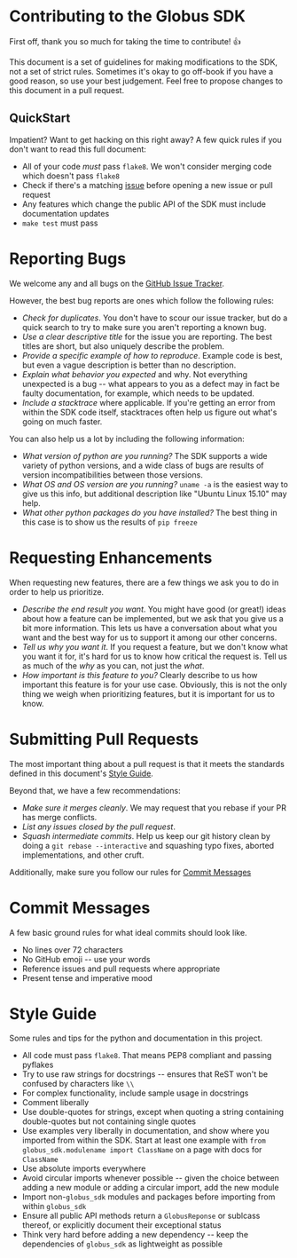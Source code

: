 Contributing to the Globus SDK
==============================

First off, thank you so much for taking the time to contribute! :+1:

This document is a set of guidelines for making modifications to the SDK, not a
set of strict rules.
Sometimes it's okay to go off-book if you have a good reason, so use your best
judgement.
Feel free to propose changes to this document in a pull request.

QuickStart
----------

Impatient? Want to get hacking on this right away?
A few quick rules if you don't want to read this full document:

  - All of your code *must* pass `flake8`. We won't consider merging code which
      doesn't pass `flake8`
  - Check if there's a matching
      [issue](https://github.com/globus/globus-sdk-python/issues)
      before opening a new issue or pull request
  - Any features which change the public API of the SDK must include
      documentation updates
  - `make test` must pass

Reporting Bugs
==============

We welcome any and all bugs on the
[GitHub Issue Tracker](https://github.com/globus/globus-sdk-python/issues).

However, the best bug reports are ones which follow the following rules:

  - *Check for duplicates*. You don't have to scour our issue tracker, but do a
      quick search to try to make sure you aren't reporting a known bug.
  - *Use a clear descriptive title* for the issue you are reporting. The best
      titles are short, but also uniquely describe the problem.
  - *Provide a specific example of how to reproduce*. Example code is best, but
      even a vague description is better than no description.
  - *Explain what behavior you expected* and why. Not everything unexpected is
      a bug -- what appears to you as a defect may in fact be faulty
      documentation, for example, which needs to be updated.
  - *Include a stacktrace* where applicable. If you're getting an error from
      within the SDK code itself, stacktraces often help us figure out what's
      going on much faster.

You can also help us a lot by including the following information:

  - *What version of python are you running?* The SDK supports a wide variety
      of python versions, and a wide class of bugs are results of version
      incompatibilities between those versions.
  - *What OS and OS version are you running?* `uname -a` is the easiest way to
      give us this info, but additional description like "Ubuntu Linux 15.10"
      may help.
  - *What other python packages do you have installed?* The best thing in this
      case is to show us the results of `pip freeze`


Requesting Enhancements
=======================

When requesting new features, there are a few things we ask you to do in order
to help us prioritize.

  - *Describe the end result you want*. You might have good (or great!) ideas
      about how a feature can be implemented, but we ask that you give us a bit
      more information. This lets us have a conversation about what you want
      and the best way for us to support it among our other concerns.
  - *Tell us why you want it*. If you request a feature, but we don't know what
      you want it for, it's hard for us to know how critical the request is.
      Tell us as much of the *why* as you can, not just the *what*.
  - *How important is this feature to you?* Clearly describe to us how
      important this feature is for your use case. Obviously, this is not the
      only thing we weigh when prioritizing features, but it is important for
      us to know.

Submitting Pull Requests
========================

The most important thing about a pull request is that it meets the standards
defined in this document's [Style Guide](#style-guide).

Beyond that, we have a few recommendations:

  - *Make sure it merges cleanly*. We may request that you rebase if your PR
      has merge conflicts.
  - *List any issues closed by the pull request*.
  - *Squash intermediate commits*. Help us keep our git history clean by doing
      a `git rebase --interactive` and squashing typo fixes, aborted
      implementations, and other cruft.

Additionally, make sure you follow our rules for
[Commit Messages](#commit-messages)

Commit Messages
===============

A few basic ground rules for what ideal commits should look like.

  - No lines over 72 characters
  - No GitHub emoji -- use your words
  - Reference issues and pull requests where appropriate
  - Present tense and imperative mood

Style Guide
===========

Some rules and tips for the python and documentation in this project.

  - All code must pass `flake8`. That means PEP8 compliant and passing pyflakes
  - Try to use raw strings for docstrings -- ensures that ReST won't be
      confused by characters like `\\`
  - For complex functionality, include sample usage in docstrings
  - Comment liberally
  - Use double-quotes for strings, except when quoting a string containing
      double-quotes but not containing single quotes
  - Use examples very liberally in documentation, and show where you imported
      from within the SDK. Start at least one example with
      `from globus_sdk.modulename import ClassName` on a page with docs for
      `ClassName`
  - Use absolute imports everywhere
  - Avoid circular imports whenever possible -- given the choice between adding
      a new module or adding a circular import, add the new module
  - Import non-`globus_sdk` modules and packages before importing from within
      `globus_sdk`
  - Ensure all public API methods return a `GlobusReponse` or sublcass thereof,
      or explicitly document their exceptional status
  - Think very hard before adding a new dependency -- keep the dependencies of
      `globus_sdk` as lightweight as possible

